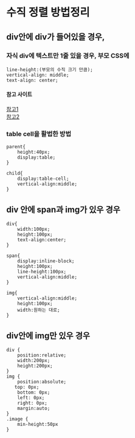 # 수직 정렬 방법정리
## div안에 div가 들어있을 경우,
### 자식 div에 텍스트만 1줄 있을 경우, 부모 CSS에 
 
	line-height:(부모의 수직 크기 만큼);
	vertical-align: middle;
	text-align: center;
	
#### 참고 사이트
[참고1](http://www.tipue.com/blog/center-a-div/)  
[참고2](https://css-tricks.com/centering-css-complete-guide/)	
### table cell을 활법한 방법
	parent{
		height:40px;	
		display:table;
	}
	
	child{
		display:table-cell;
		vertical-align:middle;
	}

## div 안에 span과 img가 있우 경우
	div{
		width:100px;
		height:100px;
		text-align:center;
	}
	
	span{
		display:inline-block;
		height:100px;
		line-height:100px;
		vertical-align:middle;	
	}
	
	img{
		vertical-align:middle;
		height:100px;
		width:원하는 대로;
	}
	
## div안에 img만 있우 경우
	div {
	    position:relative;
	    width:200px;
	    height:200px;
	}
	img {
	    position:absolute;
       top: 0px;
	    bottom: 0px;
	    left: 0px;
	    right: 0px;
	    margin:auto;
	}
	.image {
	    min-height:50px
	}
	 
	 
